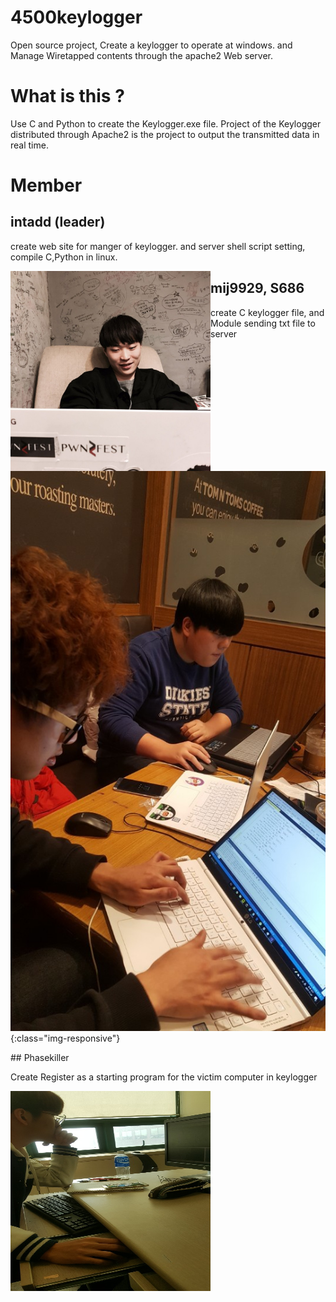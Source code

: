 # 4500keylogger

Open source project, Create a keylogger to operate at windows. and Manage Wiretapped contents through the apache2 Web server.

# What is this ?

Use C and Python to create the Keylogger.exe file. Project of the Keylogger distributed through Apache2 is the project to output the transmitted data in real time.

# Member

## intadd (leader)
create web site for manger of keylogger. and server shell script setting, compile C,Python in linux.   
  <div style= "height:'320px' width:'320px'>
<a jref="./img/2.jpg"> <img src="./img/2.jpg" align="left" height="320px" width="320px"></a>
</div>
  
  
  
  
## mij9929, S686 
  
create C keylogger file, and Module sending txt file to server  
![image-title-here](./img/1.jpg){:class="img-responsive"}


</div>  
## Phasekiller
  
Create Register as a starting program for the victim computer in keylogger  
<div style= "height:'320px' width:'320px'>  
<a href="./img/3.jpg"> <img src="./img/3.jpg" align="left" height="320px" width="320px"></a>  
</div>
